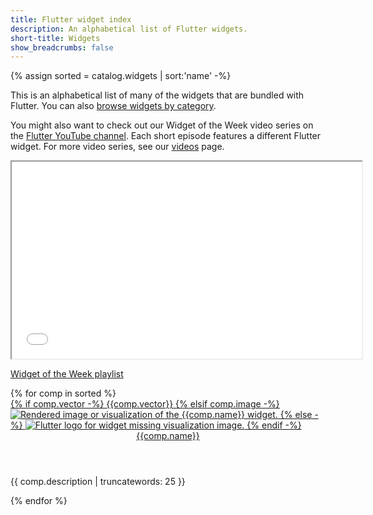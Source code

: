 ```yaml
---
title: Flutter widget index
description: An alphabetical list of Flutter widgets.
short-title: Widgets
show_breadcrumbs: false
---
```


{% assign sorted = catalog.widgets | sort:'name' -%}

This is an alphabetical list of many of the widgets that
are bundled with Flutter.
You can also [browse widgets by category][catalog].

You might also want to check out our Widget of the Week video series
on the [Flutter YouTube channel]({{site.social.youtube}}). Each short
episode features a different Flutter widget. For more video series, see
our [videos](/resources/videos) page.

<iframe width="560" height="315" src="{{site.yt.embed}}/b_sQ9bMltGU" title="Introducing the Flutter Widget of the Week" {{site.yt.set}}></iframe>

[Widget of the Week playlist]({{site.yt.playlist}}PLjxrf2q8roU23XGwz3Km7sQZFTdB996iG)

<div class="card-deck card-deck--responsive">
{% for comp in sorted %}
    <div class="card">
        <a href="{{comp.link}}">
            <div class="card-image-holder">
                {% if comp.vector -%}
                    {{comp.vector}}
                {% elsif comp.image -%}
                    <img alt="Rendered image or visualization of the {{comp.name}} widget." src="{{comp.image.src}}">
                {% else -%}
                    <img alt="Flutter logo for widget missing visualization image." src="/assets/images/docs/catalog-widget-placeholder.png" aria-hidden="true">
                {% endif -%}
            </div>
        </a>
        <div class="card-body">
            <a href="{{comp.link}}"><header class="card-title">{{comp.name}}</header></a>
            <p class="card-text">{{ comp.description | truncatewords: 25 }}</p>
        </div>
    </div>
{% endfor %}
</div>

[catalog]: /ui/widgets
